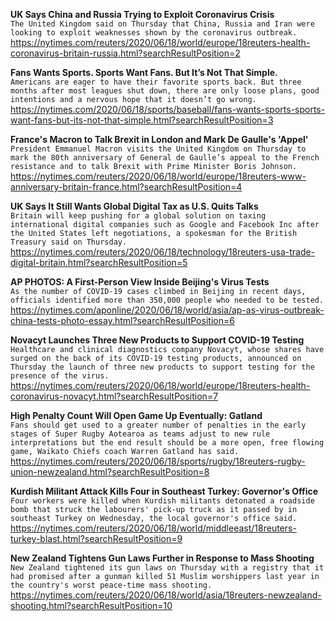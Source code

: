 **UK Says China and Russia Trying to Exploit Coronavirus Crisis**\
`The United Kingdom said on Thursday that China, Russia and Iran were looking to exploit weaknesses shown by the coronavirus outbreak.`\
https://nytimes.com/reuters/2020/06/18/world/europe/18reuters-health-coronavirus-britain-russia.html?searchResultPosition=2

**Fans Wants Sports. Sports Want Fans. But It’s Not That Simple.**\
`Americans are eager to have their favorite sports back. But three months after most leagues shut down, there are only loose plans, good intentions and a nervous hope that it doesn’t go wrong.`\
https://nytimes.com/2020/06/18/sports/baseball/fans-wants-sports-sports-want-fans-but-its-not-that-simple.html?searchResultPosition=3

**France's Macron to Talk Brexit in London and Mark De Gaulle's 'Appel'**\
`President Emmanuel Macron visits the United Kingdom on Thursday to mark the 80th anniversary of General de Gaulle’s appeal to the French resistance and to talk Brexit with Prime Minister Boris Johnson.`\
https://nytimes.com/reuters/2020/06/18/world/europe/18reuters-www-anniversary-britain-france.html?searchResultPosition=4

**UK Says It Still Wants Global Digital Tax as U.S. Quits Talks**\
`Britain will keep pushing for a global solution on taxing international digital companies such as Google and Facebook Inc after the United States left negotiations, a spokesman for the British Treasury said on Thursday.`\
https://nytimes.com/reuters/2020/06/18/technology/18reuters-usa-trade-digital-britain.html?searchResultPosition=5

**AP PHOTOS: A First-Person View Inside Beijing's Virus Tests**\
`As the number of COVID-19 cases climbed in Beijing in recent days, officials identified more than 350,000 people who needed to be tested. `\
https://nytimes.com/aponline/2020/06/18/world/asia/ap-as-virus-outbreak-china-tests-photo-essay.html?searchResultPosition=6

**Novacyt Launches Three New Products to Support COVID-19 Testing**\
`Healthcare and clinical diagnostics company Novacyt, whose shares have surged on the back of its COVID-19 testing products, announced on Thursday the launch of three new products to support testing for the presence of the virus.`\
https://nytimes.com/reuters/2020/06/18/world/europe/18reuters-health-coronavirus-novacyt.html?searchResultPosition=7

**High Penalty Count Will Open Game Up Eventually: Gatland**\
`Fans should get used to a greater number of penalties in the early stages of Super Rugby Aotearoa as teams adjust to new rule interpretations but the end result should be a more open, free flowing game, Waikato Chiefs coach Warren Gatland has said.`\
https://nytimes.com/reuters/2020/06/18/sports/rugby/18reuters-rugby-union-newzealand.html?searchResultPosition=8

**Kurdish Militant Attack Kills Four in Southeast Turkey: Governor's Office**\
`Four workers were killed when Kurdish militants detonated a roadside bomb that struck the labourers' pick-up truck as it passed by in southeast Turkey on Wednesday, the local governor's office said.`\
https://nytimes.com/reuters/2020/06/18/world/middleeast/18reuters-turkey-blast.html?searchResultPosition=9

**New Zealand Tightens Gun Laws Further in Response to Mass Shooting**\
`New Zealand tightened its gun laws on Thursday with a registry that it had promised after a gunman killed 51 Muslim worshippers last year in the country's worst peace-time mass shooting.`\
https://nytimes.com/reuters/2020/06/18/world/asia/18reuters-newzealand-shooting.html?searchResultPosition=10

